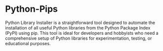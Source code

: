 # Python-Pips
Python Library Installer is a straightforward tool designed to automate the installation of all useful Python libraries from the Python Package Index (PyPI) using pip. This tool is ideal for developers and hobbyists who need a comprehensive setup of Python libraries for experimentation, testing, or educational purposes.
